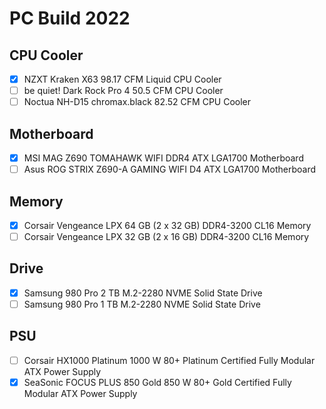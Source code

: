 # PC Build 2022

## CPU Cooler

-   [x] NZXT Kraken X63 98.17 CFM Liquid CPU Cooler
-   [ ] be quiet! Dark Rock Pro 4 50.5 CFM CPU Cooler
-   [ ] Noctua NH-D15 chromax.black 82.52 CFM CPU Cooler

## Motherboard

-   [x] MSI MAG Z690 TOMAHAWK WIFI DDR4 ATX LGA1700 Motherboard
-   [ ] Asus ROG STRIX Z690-A GAMING WIFI D4 ATX LGA1700 Motherboard

## Memory

-   [x] Corsair Vengeance LPX 64 GB (2 x 32 GB) DDR4-3200 CL16 Memory
-   [ ] Corsair Vengeance LPX 32 GB (2 x 16 GB) DDR4-3200 CL16 Memory

## Drive

-   [x] Samsung 980 Pro 2 TB M.2-2280 NVME Solid State Drive
-   [ ] Samsung 980 Pro 1 TB M.2-2280 NVME Solid State Drive

## PSU

-   [ ] Corsair HX1000 Platinum 1000 W 80+ Platinum Certified Fully Modular ATX Power Supply
-   [x] SeaSonic FOCUS PLUS 850 Gold 850 W 80+ Gold Certified Fully Modular ATX Power Supply
